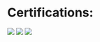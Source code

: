 



<h1><bold>Certifications:</bold></h1>




<div class="image-container">
<img src="https://images.credly.com/size/340x340/images/276d8595-f4e0-457b-adc8-aab85ee221bf/blob">
<img src="https://images.credly.com/size/340x340/images/80d8a06a-c384-42bf-ad36-db81bce5adce/blob">
<img src="https://github.com/user-attachments/assets/1cea04e8-b04f-483b-90d7-e5ebbb18f29b">
  </div>
